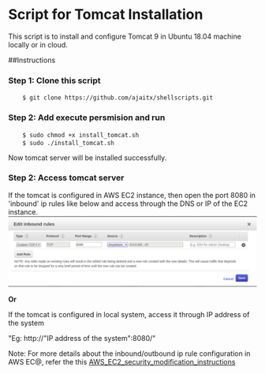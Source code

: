 # Script for Tomcat Installation
This script is to install and configure Tomcat 9 in Ubuntu 18.04 machine locally or in cloud.

##Instructions

### Step 1: Clone this script
```
	$ git clone https://github.com/ajaitx/shellscripts.git
```
### Step 2: Add execute persmision and run 
```
	$ sudo chmod +x install_tomcat.sh
	$ sudo ./install_tomcat.sh
```
Now tomcat server will be installed successfully.

### Step 2: Access tomcat server
If the tomcat is configured in AWS EC2 instance, then open the port 8080 in 'inbound' ip rules like below and access through the DNS or IP of the EC2 instance.
![](./docs/ec2_inbound_rule.png) 
 
**Or**

If the tomcat is configured in local system, access it through IP address of the system

"Eg: http://"IP address of the system":8080/"


Note: For more details about the inbound/outbound ip rule configuration in AWS EC@, refer the this [AWS_EC2_security_modification_instructions](./docs/AWS_EC2_security_modification_instructions.docx)
